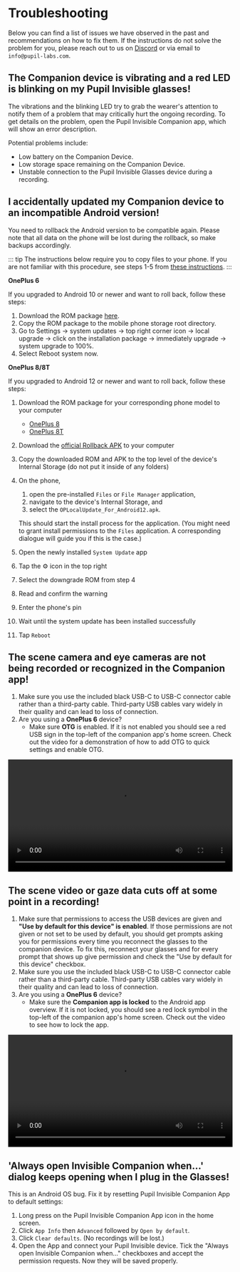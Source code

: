 # Troubleshooting

Below you can find a list of issues we have observed in the past and recommendations on how to fix them. If the instructions do not solve the problem for you, please reach out to us on [Discord](https://pupil-labs.com/chat/) or via email to `info@pupil-labs.com`.

## The Companion device is vibrating and a red LED is blinking on my Pupil Invisible glasses!

The vibrations and the blinking LED try to grab the wearer's attention to notify them of a problem that may critically hurt the ongoing recording. To get details on the problem, open the Pupil Invisible Companion app, which will show an error description.

Potential problems include:

- Low battery on the Companion Device.
- Low storage space remaining on the Companion Device.
- Unstable connection to the Pupil Invisible Glasses device during a recording.

## I accidentally updated my Companion device to an incompatible Android version!

You need to rollback the Android version to be compatible again. Please note that all data on the phone will be lost during the rollback, so make backups accordingly.

::: tip
The instructions below require you to copy files to your phone. If you are not familiar
with this procedure, see steps 1-5 from [these instructions](/data-collection/transfer-recordings-via-usb/).
:::

**OnePlus 6**

If you upgraded to Android 10 or newer and want to roll back, follow these steps:

1. Download the ROM package [here](https://drive.google.com/file/d/1X8SVUH7UU7g0dcf-iWWXTPtMWzGguhUA/view?usp=sharing).
1. Copy the ROM package to the mobile phone storage root directory.
1. Go to Settings -> system updates -> top right corner icon -> local upgrade -> click on the installation package -> immediately upgrade -> system upgrade to 100%.
1. Select Reboot system now.

**OnePlus 8/8T**

If you upgraded to Android 12 or newer and want to roll back, follow these steps:

1. Download the ROM package for your corresponding phone model to your computer

   - [OnePlus 8](https://oxygenos.oneplus.net/OnePlus8Oxygen_15.E.42_OTA_0420_all_2202141439_a219946519874834.zip)
   - [OnePlus 8T](https://oxygenos.oneplus.net/OnePlus8TOxygen_15.E.31_OTA_0310_all_2202182356_edc3927f4900402e.zip)

1. Download the [official Rollback APK](https://oxygenos.oneplus.net/OPLocalUpdate_For_Android12.apk) to your computer
1. Copy the downloaded ROM and APK to the top level of the device's Internal Storage (do not put it inside of any folders)
1. On the phone,

   1. open the pre-installed `Files` or `File Manager` application,
   1. navigate to the device's Internal Storage, and
   1. select the `OPLocalUpdate_For_Android12.apk`.

   This should start the install process for the application.
   (You might need to grant install permissions to the `Files` application. A corresponding dialogue will guide
   you if this is the case.)

1. Open the newly installed `System Update` app
1. Tap the ⚙️ icon in the top right
1. Select the downgrade ROM from step 4
1. Read and confirm the warning
1. Enter the phone's pin
1. Wait until the system update has been installed successfully
1. Tap `Reboot`

## The scene camera and eye cameras are not being recorded or recognized in the Companion app!

1. Make sure you use the included black USB-C to USB-C connector cable rather than a third-party cable. Third-party USB cables vary widely in their quality and can lead to loss of connection.
1. Are you using a **OnePlus 6** device?
   - Make sure **OTG** is enabled. If it is not enabled you should see a red USB sign in the top-left of the companion app's home screen. Check out the video for a demonstration of how to add OTG to quick settings and enable OTG.

<video width="100%" controls>
  <source src="./usb_otg_oneplus6.mp4" type="video/mp4">
</video>

## The scene video or gaze data cuts off at some point in a recording!

1. Make sure that permissions to access the USB devices are given and **"Use by default for this device" is enabled**. If those permissions are not given or not set to be used by default, you should get prompts asking you for permissions every time you reconnect the glasses to the companion device. To fix this, reconnect your glasses and for every prompt that shows up give permission and check the "Use by default for this device" checkbox.
1. Make sure you use the included black USB-C to USB-C connector cable rather than a third-party cable. Third-party USB cables vary widely in their quality and can lead to loss of connection.
1. Are you using a **OnePlus 6** device?
   - Make sure the **Companion app is locked** to the Android app overview. If it is not locked, you should see a red lock symbol in the top-left of the companion app's home screen.
     Check out the video to see how to lock the app.

<video width="100%" controls>
  <source src="./app_lock_oneplus6.mp4" type="video/mp4">
</video>

## 'Always open Invisible Companion when...' dialog keeps opening when I plug in the Glasses!

This is an Android OS bug. Fix it by resetting Pupil Invisible Companion App to default settings:

1. Long press on the Pupil Invisible Companion App icon in the home screen.
1. Click `App Info` then `Advanced` followed by `Open by default`.
1. Click `Clear defaults`. (No recordings will be lost.)
1. Open the App and connect your Pupil Invisible device. Tick the "Always open Invisible Companion when..." checkboxes and accept the permission requests. Now they will be saved properly.
